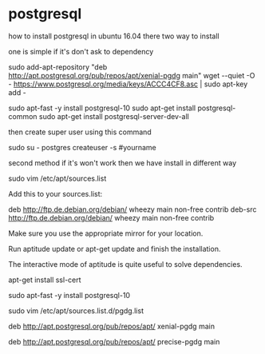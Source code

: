 # postgresql



how to install postgresql in ubuntu 16.04 there two way to install 



one is simple if it's don't ask to dependency


sudo add-apt-repository "deb http://apt.postgresql.org/pub/repos/apt/xenial-pgdg main"
wget --quiet -O - https://www.postgresql.org/media/keys/ACCC4CF8.asc | sudo apt-key add -

sudo apt-fast -y install postgresql-10
sudo apt-get install postgresql-common
sudo apt-get install postgresql-server-dev-all


then create super user using this command

sudo su - postgres
createuser -s #yourname



second method if it's won't work then we have install in different way


sudo vim /etc/apt/sources.list


Add this to your sources.list:

deb http://ftp.de.debian.org/debian/ wheezy main non-free contrib
deb-src http://ftp.de.debian.org/debian/ wheezy main non-free contrib

Make sure you use the appropriate mirror for your location.

Run aptitude update or apt-get update and finish the installation.

The interactive mode of aptitude is quite useful to solve dependencies.





apt-get install ssl-cert

sudo apt-fast -y install postgresql-10



sudo vim /etc/apt/sources.list.d/pgdg.list


deb http://apt.postgresql.org/pub/repos/apt/ xenial-pgdg main

deb http://apt.postgresql.org/pub/repos/apt/ precise-pgdg main



